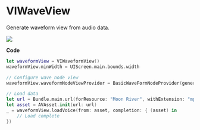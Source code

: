 # VIWaveView

Generate waveform view from audio data.

![](https://ws1.sinaimg.cn/large/6ca4705bgy1fuh2ehbtc7j20ku06xgmb.jpg)

**Code**

```Swift
let waveformView = VIWaveformView()
waveformView.minWidth = UIScreen.main.bounds.width

// Configure wave node view
waveformView.waveformNodeViewProvider = BasicWaveFormNodeProvider(generator: VIWaveformNodeView())

// Load data
let url = Bundle.main.url(forResource: "Moon River", withExtension: "mp3")!
let asset = AVAsset.init(url: url)
_ = waveformView.loadVoice(from: asset, completion: { (asset) in
    // Load complete
})
```